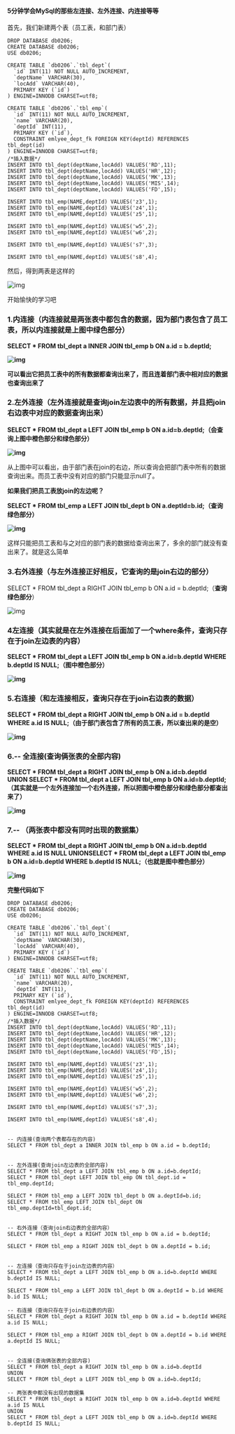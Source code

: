 #### 5分钟学会MySql的那些左连接、左外连接、内连接等等

首先，我们新建两个表（员工表，和部门表）

```
DROP DATABASE db0206;
CREATE DATABASE db0206;
USE db0206;

CREATE TABLE `db0206`.`tbl_dept`(  
  `id` INT(11) NOT NULL AUTO_INCREMENT,
  `deptName` VARCHAR(30),
  `locAdd` VARCHAR(40),
  PRIMARY KEY (`id`)
) ENGINE=INNODB CHARSET=utf8;

CREATE TABLE `db0206`.`tbl_emp`(  
  `id` INT(11) NOT NULL AUTO_INCREMENT,
  `name` VARCHAR(20),
  `deptId` INT(11),
  PRIMARY KEY (`id`),
  CONSTRAINT emlyee_dept_fk FOREIGN KEY(deptId) REFERENCES tbl_dept(id)
) ENGINE=INNODB CHARSET=utf8;
/*插入数据*/
INSERT INTO tbl_dept(deptName,locAdd) VALUES('RD',11);
INSERT INTO tbl_dept(deptName,locAdd) VALUES('HR',12);
INSERT INTO tbl_dept(deptName,locAdd) VALUES('MK',13);
INSERT INTO tbl_dept(deptName,locAdd) VALUES('MIS',14);
INSERT INTO tbl_dept(deptName,locAdd) VALUES('FD',15);

INSERT INTO tbl_emp(NAME,deptId) VALUES('z3',1);
INSERT INTO tbl_emp(NAME,deptId) VALUES('z4',1);
INSERT INTO tbl_emp(NAME,deptId) VALUES('z5',1);

INSERT INTO tbl_emp(NAME,deptId) VALUES('w5',2);
INSERT INTO tbl_emp(NAME,deptId) VALUES('w6',2);

INSERT INTO tbl_emp(NAME,deptId) VALUES('s7',3);

INSERT INTO tbl_emp(NAME,deptId) VALUES('s8',4);
```

然后，得到两表是这样的

![img](https://img-blog.csdn.net/20180323201414734?watermark/2/text/aHR0cHM6Ly9ibG9nLmNzZG4ubmV0L3UwMTI5NTQzODA=/font/5a6L5L2T/fontsize/400/fill/I0JBQkFCMA==/dissolve/70)

开始愉快的学习吧

### **1.内连接（内连接就是两张表中都包含的数据，因为部门表包含了员工表，所以内连接就是上图中绿色部分）**

**SELECT \* FROM tbl_dept a INNER JOIN tbl_emp b ON a.id = b.deptId;**

**![img](https://img-blog.csdn.net/20180323201824380?watermark/2/text/aHR0cHM6Ly9ibG9nLmNzZG4ubmV0L3UwMTI5NTQzODA=/font/5a6L5L2T/fontsize/400/fill/I0JBQkFCMA==/dissolve/70)**

**可以看出它把员工表中的所有数据都查询出来了，而且连着部门表中相对应的数据也查询出来了**

### **2.左外连接（左外连接就是查询join左边表中的所有数据，并且把join右边表中对应的数据查询出来）**

**SELECT \* FROM tbl_dept a LEFT JOIN tbl_emp b ON a.id=b.deptId;（会查询上图中橙色部分和绿色部分）**

**![img](https://img-blog.csdn.net/20180323202228943?watermark/2/text/aHR0cHM6Ly9ibG9nLmNzZG4ubmV0L3UwMTI5NTQzODA=/font/5a6L5L2T/fontsize/400/fill/I0JBQkFCMA==/dissolve/70)**

从上图中可以看出，由于部门表在join的右边，所以查询会把部门表中所有的数据查询出来。而员工表中没有对应的部门只能显示null了。

**如果我们把员工表放join的左边呢？**

**SELECT \* FROM tbl_emp a LEFT JOIN tbl_dept b ON a.deptId=b.id;（查询绿色部分）**

**![img](https://img-blog.csdn.net/2018032320253652?watermark/2/text/aHR0cHM6Ly9ibG9nLmNzZG4ubmV0L3UwMTI5NTQzODA=/font/5a6L5L2T/fontsize/400/fill/I0JBQkFCMA==/dissolve/70)**

这样只能把员工表和与之对应的部门表的数据给查询出来了，多余的部门就没有查出来了。就是这么简单

### 3.右外连接（与左外连接正好相反，它查询的是join右边的部分）

SELECT * FROM tbl_dept a RIGHT JOIN tbl_emp b ON a.id = b.deptId;（**查询绿色部分**）

![img](https://img-blog.csdn.net/20180323203357301?watermark/2/text/aHR0cHM6Ly9ibG9nLmNzZG4ubmV0L3UwMTI5NTQzODA=/font/5a6L5L2T/fontsize/400/fill/I0JBQkFCMA==/dissolve/70)

### 4左连接（其实就是在左外连接在后面加了一个where条件，查询只存在于join左边表的内容）

**SELECT \* FROM tbl_dept a LEFT JOIN tbl_emp b ON a.id=b.deptId WHERE b.deptId IS NULL;（图中橙色部分）**

**![img](https://img-blog.csdn.net/20180324161757527?watermark/2/text/aHR0cHM6Ly9ibG9nLmNzZG4ubmV0L3UwMTI5NTQzODA=/font/5a6L5L2T/fontsize/400/fill/I0JBQkFCMA==/dissolve/70)**

### **5.右连接（和左连接相反，查询只存在于join右边表的数据）**

**SELECT \* FROM tbl_dept a RIGHT JOIN tbl_emp b ON a.id = b.deptId WHERE a.id IS NULL;（由于部门表包含了所有的员工表，所以查出来的是空）**

**![img](https://img-blog.csdn.net/2018032416202862?watermark/2/text/aHR0cHM6Ly9ibG9nLmNzZG4ubmV0L3UwMTI5NTQzODA=/font/5a6L5L2T/fontsize/400/fill/I0JBQkFCMA==/dissolve/70)**

### **6.-- 全连接(查询俩张表的全部内容)**

**SELECT \* FROM tbl_dept a RIGHT JOIN tbl_emp b ON a.id=b.deptId UNION SELECT * FROM tbl_dept a LEFT JOIN tbl_emp b ON a.id=b.deptId;（其实就是一个左外连接加一个右外连接，所以把图中橙色部分和绿色部分都查出来了）**

**![img](https://img-blog.csdn.net/20180324162256540?watermark/2/text/aHR0cHM6Ly9ibG9nLmNzZG4ubmV0L3UwMTI5NTQzODA=/font/5a6L5L2T/fontsize/400/fill/I0JBQkFCMA==/dissolve/70)**

### **7.-- （两张表中都没有同时出现的数据集）**

**SELECT \* FROM tbl_dept a RIGHT JOIN tbl_emp b ON a.id=b.deptId WHERE a.id IS NULL UNIONSELECT * FROM tbl_dept a LEFT JOIN tbl_emp b ON a.id=b.deptId WHERE b.deptId IS NULL;（也就是图中橙色部分）**

**![img](https://img-blog.csdn.net/2018032416250285?watermark/2/text/aHR0cHM6Ly9ibG9nLmNzZG4ubmV0L3UwMTI5NTQzODA=/font/5a6L5L2T/fontsize/400/fill/I0JBQkFCMA==/dissolve/70)**

**完整代码如下**

```mysql
DROP DATABASE db0206;
CREATE DATABASE db0206;
USE db0206;

CREATE TABLE `db0206`.`tbl_dept`(  
  `id` INT(11) NOT NULL AUTO_INCREMENT,
  `deptName` VARCHAR(30),
  `locAdd` VARCHAR(40),
  PRIMARY KEY (`id`)
) ENGINE=INNODB CHARSET=utf8;

CREATE TABLE `db0206`.`tbl_emp`(  
  `id` INT(11) NOT NULL AUTO_INCREMENT,
  `name` VARCHAR(20),
  `deptId` INT(11),
  PRIMARY KEY (`id`),
  CONSTRAINT emlyee_dept_fk FOREIGN KEY(deptId) REFERENCES tbl_dept(id)
) ENGINE=INNODB CHARSET=utf8;
/*插入数据*/
INSERT INTO tbl_dept(deptName,locAdd) VALUES('RD',11);
INSERT INTO tbl_dept(deptName,locAdd) VALUES('HR',12);
INSERT INTO tbl_dept(deptName,locAdd) VALUES('MK',13);
INSERT INTO tbl_dept(deptName,locAdd) VALUES('MIS',14);
INSERT INTO tbl_dept(deptName,locAdd) VALUES('FD',15);

INSERT INTO tbl_emp(NAME,deptId) VALUES('z3',1);
INSERT INTO tbl_emp(NAME,deptId) VALUES('z4',1);
INSERT INTO tbl_emp(NAME,deptId) VALUES('z5',1);

INSERT INTO tbl_emp(NAME,deptId) VALUES('w5',2);
INSERT INTO tbl_emp(NAME,deptId) VALUES('w6',2);

INSERT INTO tbl_emp(NAME,deptId) VALUES('s7',3);

INSERT INTO tbl_emp(NAME,deptId) VALUES('s8',4);


-- 内连接(查询两个表都存在的内容)
SELECT * FROM tbl_dept a INNER JOIN tbl_emp b ON a.id = b.deptId;


-- 左外连接(查询join左边表的全部内容)
SELECT * FROM tbl_dept a LEFT JOIN tbl_emp b ON a.id=b.deptId;
SELECT * FROM tbl_dept LEFT JOIN tbl_emp ON tbl_dept.id = tbl_emp.deptId;

SELECT * FROM tbl_emp a LEFT JOIN tbl_dept b ON a.deptId=b.id;
SELECT * FROM tbl_emp LEFT JOIN tbl_dept ON tbl_emp.deptId=tbl_dept.id;


-- 右外连接（查询join右边表的全部内容）
SELECT * FROM tbl_dept a RIGHT JOIN tbl_emp b ON a.id = b.deptId;

SELECT * FROM tbl_emp a RIGHT JOIN tbl_dept b ON a.deptId = b.id;


-- 左连接（查询只存在于join左边表的内容）
SELECT * FROM tbl_dept a LEFT JOIN tbl_emp b ON a.id=b.deptId WHERE b.deptId IS NULL;

SELECT * FROM tbl_emp a LEFT JOIN tbl_dept b ON a.deptId = b.id WHERE b.id IS NULL;

-- 右连接（查询只存在于join右边表的内容）
SELECT * FROM tbl_dept a RIGHT JOIN tbl_emp b ON a.id = b.deptId WHERE a.id IS NULL;

SELECT * FROM tbl_emp a RIGHT JOIN tbl_dept b ON a.deptId = b.id WHERE a.deptId IS NULL;


-- 全连接(查询俩张表的全部内容)
SELECT * FROM tbl_dept a RIGHT JOIN tbl_emp b ON a.id=b.deptId 
UNION 
SELECT * FROM tbl_dept a LEFT JOIN tbl_emp b ON a.id=b.deptId;

-- 两张表中都没有出现的数据集
SELECT * FROM tbl_dept a RIGHT JOIN tbl_emp b ON a.id=b.deptId WHERE a.id IS NULL 
UNION
SELECT * FROM tbl_dept a LEFT JOIN tbl_emp b ON a.id=b.deptId WHERE b.deptId IS NULL;
```